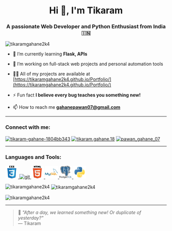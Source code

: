 <h1 align="center">Hi 👋, I'm Tikaram</h1>
<h3 align="center">A passionate Web Developer and Python Enthusiast from India 🇮🇳</h3>

<p align="left"> <img src="https://komarev.com/ghpvc/?username=tikaramgahane2k4&label=Profile%20views&color=0e75b6&style=flat" alt="tikaramgahane2k4" /> </p>

- 🌱 I’m currently learning **Flask, APIs**

- 🔭 I’m working on full-stack web projects and personal automation tools  

- 👨‍💻 All of my projects are available at [https://tikaramgahane2k4.github.io/Portfolio/](https://tikaramgahane2k4.github.io/Portfolio/)

- ⚡ Fun fact **I believe every bug teaches you something new!**

- 📫 How to reach me **gahanepawan07@gmail.com**
  
---

<h3 align="left">Connect with me:</h3>
<p align="left">
<a href="https://linkedin.com/in/tikaram-gahane-1804bb343" target="blank"><img align="center" src="https://raw.githubusercontent.com/rahuldkjain/github-profile-readme-generator/master/src/images/icons/Social/linked-in-alt.svg" alt="tikaram-gahane-1804bb343" height="30" width="40" /></a>
<a href="https://fb.com/tikaram.gahane.18" target="blank"><img align="center" src="https://raw.githubusercontent.com/rahuldkjain/github-profile-readme-generator/master/src/images/icons/Social/facebook.svg" alt="tikaram.gahane.18" height="30" width="40" /></a>
<a href="https://instagram.com/pawan_gahane_07" target="blank"><img align="center" src="https://raw.githubusercontent.com/rahuldkjain/github-profile-readme-generator/master/src/images/icons/Social/instagram.svg" alt="pawan_gahane_07" height="30" width="40" /></a>
</p>

---

<h3 align="left">Languages and Tools:</h3>
<p align="left"> <a href="https://www.w3schools.com/css/" target="_blank" rel="noreferrer"> <img src="https://raw.githubusercontent.com/devicons/devicon/master/icons/css3/css3-original-wordmark.svg" alt="css3" width="40" height="40"/> </a> <a href="https://git-scm.com/" target="_blank" rel="noreferrer"> <img src="https://www.vectorlogo.zone/logos/git-scm/git-scm-icon.svg" alt="git" width="40" height="40"/> </a> <a href="https://www.w3.org/html/" target="_blank" rel="noreferrer"> <img src="https://raw.githubusercontent.com/devicons/devicon/master/icons/html5/html5-original-wordmark.svg" alt="html5" width="40" height="40"/> </a> <a href="https://www.mysql.com/" target="_blank" rel="noreferrer"> <img src="https://raw.githubusercontent.com/devicons/devicon/master/icons/mysql/mysql-original-wordmark.svg" alt="mysql" width="40" height="40"/> </a> <a href="https://www.postgresql.org" target="_blank" rel="noreferrer"> <img src="https://raw.githubusercontent.com/devicons/devicon/master/icons/postgresql/postgresql-original-wordmark.svg" alt="postgresql" width="40" height="40"/> </a> <a href="https://www.python.org" target="_blank" rel="noreferrer"> <img src="https://raw.githubusercontent.com/devicons/devicon/master/icons/python/python-original.svg" alt="python" width="40" height="40"/> </a> </p>

<p><img align="left" src="https://github-readme-stats.vercel.app/api/top-langs?username=tikaramgahane2k4&show_icons=true&locale=en&layout=compact" alt="tikaramgahane2k4" /></p>

<p>&nbsp;<img align="center" src="https://github-readme-stats.vercel.app/api?username=tikaramgahane2k4&show_icons=true&locale=en" alt="tikaramgahane2k4" /></p>

<p><img align="center" src="https://github-readme-streak-stats.herokuapp.com/?user=tikaramgahane2k4&" alt="tikaramgahane2k4" /></p>

---

> 🌌 *"After a day, we learned something new! Or duplicate of yesterday?"*  
> — Tikaram


